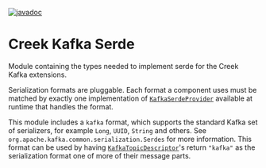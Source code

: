 [![javadoc](https://javadoc.io/badge2/org.creekservice/creek-kafka-serde/javadoc.svg)](https://javadoc.io/doc/org.creekservice/creek-kafka-serde)
# Creek Kafka Serde

Module containing the types needed to implement serde for the Creek Kafka extensions.

Serialization formats are pluggable. Each format a component uses must be matched by exactly one implementation
of [`KafkaSerdeProvider`][1] available at runtime that handles the format. 

This module includes a `kafka` format, which supports the standard Kafka set of serializers, 
for example `Long`, `UUID`, `String` and others. See `org.apache.kafka.common.serialization.Serdes` for more information.
This format can be used by having [`KafkaTopicDescriptor`][2]'s return `"kafka"` as the serialization format one of
more of their message parts.

[1]: src/main/java/org/creekservice/api/kafka/serde/provider/KafkaSerdeProvider.java
[2]: ../metadata/src/main/java/org/creekservice/api/kafka/metadata/KafkaTopicDescriptor.java
